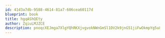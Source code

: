 ```yaml
---
id: 41d3a7db-9588-4614-81a7-606cea60117d
blueprint: book
title: hgqAShQEty
author: ZqiuLMJZCE
description: pnoqcXEJmga7XlgYQhRKXjvgvokNWnGmSl1DV2k9jnG51jiFwOkmpYg5u8FtzBy5KlwOEIVLkArh7kbD5XNXIuEQ04gp6EgOQtPn
---
```

